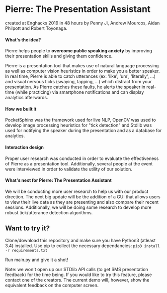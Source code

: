 # Pierre: The Presentation Assistant
created at Enghacks 2019 in 48 hours by Penny Ji, Andrew Mourcos, Aidan Philpott and Robert Toyonaga.

#### What's the idea?
Pierre helps people to **overcome public speaking anxiety** by improving their presentation skills and giving them confidence.

Pierre is a presentation tool that makes use of natural language processing as well as computer vision heuristics in order to make you a better speaker. In real time, Pierre is able to catch utterances (ex: 'like', 'um', 'literally', ...) and visual nervous ticks (swaying, tapping, ...) which distract from your presentation. As Pierre catches these faults, he alerts the speaker in real-time (while practicing) via smartphone notifications and can display analytics afterwards.

#### How we built it
PocketSphinx was the framework used for live NLP, OpenCV was used to develop image processing heuristics for "tick detection" and Stdlib was used for notifying the speaker during the presentation and as a database for analytics.

#### Interaction design
Proper user research was conducted in order to evaluate the effectiveness of Pierre as a presentation tool. Additionally, several people at the event were interviewed in order to validate the utility of our solution.

#### What's next for Pierre: The Presentation Assistant
We will be conducting more user research to help us with our product direction. The next big update will be the addition of a GUI that allows users to view their live data as they are presenting and also compare their recent sessions. Additionally, we will be doing some research to develop more robust tick/utterance detection algorithms.

## Want to try it? 
Clone/download this repository and make sure you have Python3 (atleast 3.4) installed.
Use pip to collect the necessary dependancies:
```pip3 install -r requirements.txt```

Run main.py and give it a shot!

Note: we won't open up our STDlib API calls (to get SMS presentation feedback) for the time being. If you would like to try this feature, please contact one of the creators. The current demo will, however, show the equivalent feedback on the computer screen.
